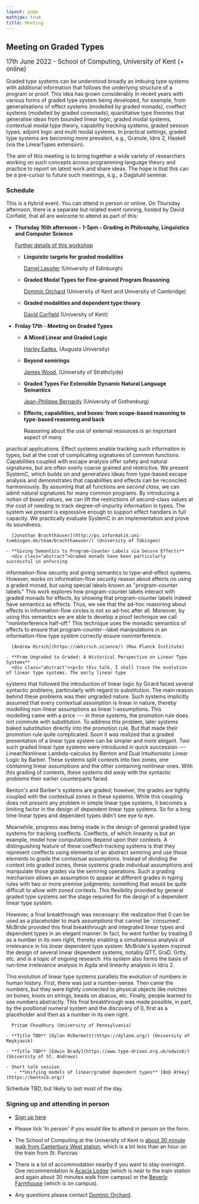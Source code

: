 ```yaml
---
layout: page
mathjax: true
title: Meeting
---
```


Meeting on Graded Types
------------------------

<style>
 li {
  margin-top: 0.5em;
  margin-bottom: 0.5em; 
 }
</style>

<span style='font-size:larger'>17th June 2022 - School of Computing, University of Kent (+ online)</span>

Graded type systems can be understood broadly as
 imbuing type systems with additional information that follows the underlying structure of a program or proof.
This idea has grown considerably in recent years with various forms of graded type system being developed, for example, from generalisations of effect
systems (modelled by graded monads), coeffect systems (modelled by graded comonads), quantitative type theories that generalise ideas from bounded
linear logic, graded modal systems, contextual modal type theory, capability tracking systems, graded session types, adjoint logic and multi modal systems.
In practical settings, graded type systems are becoming more prevalent, e.g., Granule, Idris 2, Haskell (via the LinearTypes extension).

The aim of this meeting is to bring together a wide variety of researchers working on such concepts across programming language theory and practice to report on latest work and share ideas. The hope is that this can be a pre-cursor to future such meetings, e.g., a Dagstuhl seminar.

### Schedule

This is a hybrid event. You can attend in person or online. On Thursday afternoon, there is a separate
but related event running, hosted by David Corfield, that all are welcome to attend as part of this:

- **Thursday 16th afternoon - 1-5pm - Grading in Philosophy, Linguistics and Computer Science**

   [Further details of this workshop](http://128.2.67.219/davidcorfield/show/Graded+Modalities)

    - **Linguistic targets for graded modalities**
    
      [Daniel Lassiter](http://web.stanford.edu/~danlass/) (University of Edinburgh)

    - **Graded Modal Types for Fine-grained Program Reasoning**
    
      [Dominic Orchard](https://granule-project.github.io) (University of Kent and University of Cambridge)

    - **Graded modalities and dependent type theory**
    
      [David Corfield](https://www.kent.ac.uk/philosophy/people/1689/corfield-david) (University of Kent)
    
- **Friday 17th - Meeting on Graded Types**

    - **A Mixed Linear and Graded Logic**

      [Harley Eades](https://metatheorem.org/), (Augusta University)
      
    - **Beyond semirings**

      [James Wood](https://personal.cis.strath.ac.uk/james.wood.100/), (University of Strathclyde)
 
    - **Graded Types For Extensible Dynamic Natural Language Semantics**

      [Jean-Philippe Bernardy](https://jyp.github.io/) (University of Gothenburg)

    - **Effects, capabilities, and boxes: from scope-based reasoning to type-based reasoning and back**
      <div class="abstract">Reasoning about the use of external resources is an important aspect of many
practical applications. Effect systems enable tracking
such information in types, but at the cost of complicating signatures of
common functions. Capabilities coupled with escape analysis offer
safety and natural signatures, but are often overly coarse grained and restrictive. We present SystemC,
which builds on and generalizes ideas from type-based escape analysis and demonstrates that capabilities and effects can be
reconciled harmoniously. By assuming that all functions are _second class_, we can
admit natural signatures for many common programs. By introducing a notion of
_boxed values_, we can lift the restrictions of second-class values at the cost of
needing to track degree-of-impurity information in types. The system we
present is expressive enough to support effect handlers in full capacity. We
practically evaluate SystemC in an implementation and prove its soundness.</div>

      [Jonathan Brachthäuser](http://ps.informatik.uni-tuebingen.de/team/brachthaeuser/) (University of Tübingen)

    - **Giving Semantics to Program-Counter Labels via Secure Effects** 
      <div class="abstract">Graded monads have been particularly successful in enforcing
information-flow security and giving semantics to type-and-effect
systems. However, works on information-flow security reason about
effects no using a graded monad, but using special labels known as
"program-counter labels." This work explores how program-counter
labels interact with graded monads for effects, by showing that
program-counter labels indeed have semantics as effects. Thus, we see
that the ad-hoc reasoning about effects in information-flow circles is
not so ad-hoc after all. Moreover, by using this semantics we are able
to develop a proof technique we call "noninterference half-off." This
technique uses the monadic semantics of effects to ensure that
program-counter--label manipulations in an information-flow type
system correctly ensure noninterference.</div>

      [Andrew Hirsch](https://akhirsch.science/) (Max Planck Institute)

    - **From Ungraded to Graded: A Historical Perspective on Linear Type Systems**
      <div class="abstract"><p>In this talk, I shall trace the evolution of linear type systems. The early linear type 
systems that followed the introduction of linear logic by Girard faced several syntactic 
problems, particularly with regard to substitution. The main reason behind these problems 
was their ungraded nature. Such systems implicitly assumed that every contextual assumption 
is linear in nature, thereby modelling non-linear assumptions as linear !-assumptions. This  
modelling came with a price --- in these systems, the promotion rule does not commute with 
substitution. To address this problem, later systems baked substitution directly into the 
promotion rule. But that made their promotion rule quite complicated. Soon it was realized 
that a graded presentation of a linear type system can be simpler and more elegant. Two such 
graded linear type systems were introduced in quick succession --- Linear/Nonlinear Lambda-calculus 
by Benton and Dual Intuitionistic Linear Logic by Barber. These systems split contexts into 
two zones, one containing linear assumptions and the other containing nonlinear ones. With this 
grading of contexts, these systems did away with the syntactic problems their earlier counterparts faced. </p>
<p>Benton's and Barber's systems are graded; however, the grades are tightly coupled with the 
contextual zones in these systems. While this coupling does not present any problem in simple 
linear type systems, it becomes a limiting factor in the design of dependent linear type systems.
So for a long time linear types and dependent types didn't see eye to eye. </p>
<p>Meanwhile, progress was being made in the design of general graded type systems for tracking coeffects.
Coeffects, of which linearity is but an example, model how computations depend upon their contexts. 
A distinguishing feature of these coeffect-tracking systems is that they represent coeffects using 
elements of an abstract semiring and use those elements to grade the contextual assumptions. Instead 
of dividing the context into graded zones, these systems grade individual assumptions and manipulate 
those grades via the semiring operations. Such a grading mechanism allows an assumption to appear at 
different grades in typing rules with two or more premise judgments; something that would be quite 
difficult to allow with zoned contexts. This flexibility provided by general graded type systems 
set the stage required for the design of a dependent linear type system. </p>
<p>However, a final breakthrough was necessary: the realization that 0 can be used as a placeholder to 
mark assumptions that cannot be `consumed'. McBride provided this final breakthrough and integrated 
linear types and dependent types in an elegant manner. In fact, he went further by treating 0 as a 
number in its own right, thereby enabling a simultaneous analysis of irrelevance in his linear dependent
type system. McBride's system inspired the design of several linear dependent systems, notably QTT, 
GraD, Grtty, etc. and is a topic of ongoing research. His system also forms the basis of run-time 
irrelevance analysis in Agda and linearity analysis in Idris 2.</p>
<p>This evolution of linear type systems parallels the evolution of numbers in human history. First, 
there was just a number-sense. Then came the numbers, but they were tightly connected to physical 
objects like notches on bones, knots on strings, beads on abacus, etc. Finally, people learned to 
see numbers abstractly. This final breakthrough was made possible, in part, by the positional numeral 
system and the discovery of 0, first as a placeholder and then as a number in its own right.</p></div>

      Pritam Choudhury (University of Pennsylvania)

    - **Title TBD** [Dylan McDermott](https://dylanm.org/) (University of Reykjavik)
      
    - **Title TBD** [Edwin Brady](https://www.type-driven.org.uk/edwinb/) (University of St. Andrews)

    - Short talk session
       - **Unifying models of linear/graded dependent types** [Bob Atkey](https://bentnib.org/)

Schedule TBD, but likely to last most of the day. 

### Signing up and attending in person

- [Sign up here](https://forms.gle/yYPp7kodQ8478nSZA)
- Please tick 'In person' if you would like to attend in person on the form.
- The School of Computing at the University of Kent is [about 30 minute walk from Canterbury West station](https://www.google.com/maps/dir/canterbury+west/Cornwallis+South+East+(Octagon),+University+Of+Kent,+St+Stephen's+Hill,+Canterbury+CT2+7NL/@51.2914835,1.0652968,15z/data=!3m1!4b1!4m14!4m13!1m5!1m1!1s0x47decbb6b38183cb:0x578821196fcdcd35!2m2!1d1.07533!2d51.28427!1m5!1m1!1s0x47decba874d2f7c7:0x6d4d3c9d25aaf5da!2m2!1d1.07126!2d51.2988783!3e2?hl=en), which is a bit less than an hour on the train from St. Pancras
- There is a lot of accommodation nearby if you want to stay overnight. One recommendation is [Acacia Lodge](https://www.acacialodge.co.uk/) (which is near to the train station and again about 30 minutes walk from campus) or the [Beverly Farmhouse](https://www.kent.ac.uk/conferences-and-events/holidays/beverley-farmhouse) (which is on campus).

- Any questions please contact [Dominic Orchard](mailto:d.a.orchard@kent.ac.uk).

    <script>
      //
      var abstracts = document.getElementsByClassName("abstract");
      for (let i=0; i<abstracts.length; i++){
	  abstracts[i].style.display = "none";
	  let showButton = document.createElement("span");
	  showButton.innerHTML = "(abstract)";
	  showButton.addEventListener("click", function() {
	      if (abstracts[i].style.display == "none") {
		  showButton.innerHTML = "(hide)";
		  abstracts[i].style.display = "";
	      } else {
 		  showButton.innerHTML = "(abstract)";
		  abstracts[i].style.display = "none";
              }
	  });
	  showButton.className = "showButton";
	  abstracts[i].parentNode.insertBefore(showButton, abstracts[i]);
      }
    </script>
